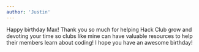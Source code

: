 ```yaml
---
author: 'Justin'
---
```

Happy birthday Max! Thank you so much for helping Hack Club grow and devoting your time so clubs like mine can have valuable resources to help their members learn about coding! I hope you have an awesome birthday!
